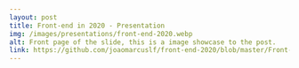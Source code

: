 ```yaml
---
layout: post
title: Front-end in 2020 - Presentation
img: /images/presentations/front-end-2020.webp
alt: Front page of the slide, this is a image showcase to the post.
link: https://github.com/joaomarcuslf/front-end-2020/blob/master/Front-end%20em%202020.pdf
---
```

